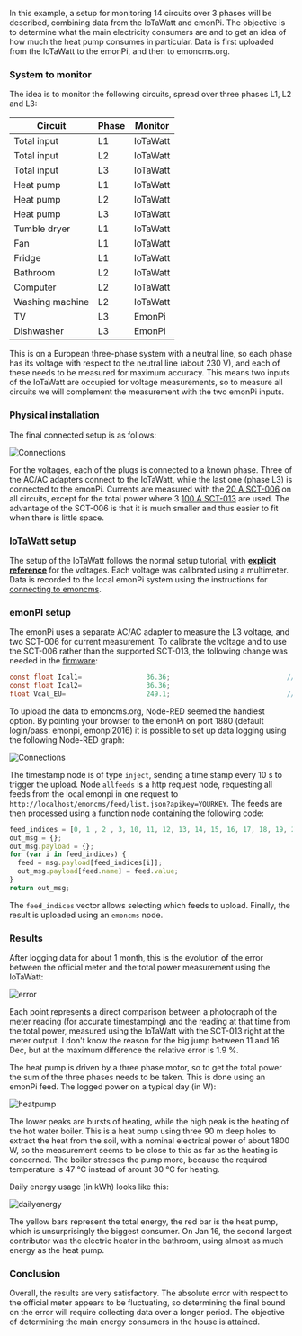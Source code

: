 In this example, a setup for monitoring 14 circuits over 3 phases will be described, combining data from the IoTaWatt and emonPi. The objective is to determine what the main electricity consumers are and to get an idea of how much the heat pump consumes in particular. Data is first uploaded from the IoTaWatt to the emonPi, and then to emoncms.org.

### System to monitor

The idea is to monitor the following circuits, spread over three phases L1, L2 and L3:

| Circuit         | Phase | Monitor  |
| --------------- | ----- | -------- |
| Total input     | L1    | IoTaWatt |
| Total input     | L2    | IoTaWatt |
| Total input     | L3    | IoTaWatt |
| Heat pump       | L1    | IoTaWatt |
| Heat pump       | L2    | IoTaWatt |
| Heat pump       | L3    | IoTaWatt |
| Tumble dryer    | L1    | IoTaWatt |
| Fan             | L1    | IoTaWatt |
| Fridge          | L1    | IoTaWatt |
| Bathroom        | L2    | IoTaWatt |
| Computer        | L2    | IoTaWatt |
| Washing machine | L2    | IoTaWatt |
| TV              | L3    | EmonPi   |
| Dishwasher      | L3    | EmonPi   |

This is on a European three-phase system with a neutral line, so each phase has its voltage with respect to the neutral line (about 230 V), and each of these needs to be measured for maximum accuracy. This means two inputs of the IoTaWatt are occupied for voltage measurements, so to measure all circuits we will complement the measurement with the two emonPi inputs.

### Physical installation

The final connected setup is as follows:

![Connections](https://i.imgur.com/d20CQom.jpg)

For the voltages, each of the plugs is connected to a known phase. Three of the AC/AC adapters connect to the IoTaWatt, while the last one (phase L3) is connected to the emonPi. Currents are measured with the [20 A SCT-006](https://shop.openenergymonitor.com/20a-max-clip-on-current-sensor-ct/) on all circuits, except for the total power where 3 [100 A SCT-013](https://shop.openenergymonitor.com/100a-max-clip-on-current-sensor-ct/) are used. The advantage of the SCT-006 is that it is much smaller and thus easier to fit when there is little space.

### IoTaWatt setup

The setup of the IoTaWatt follows the normal setup tutorial, with **[explicit reference](https://github.com/boblemaire/IoTaWatt/wiki/Configuring-Explicit-Reference)** for the voltages. Each voltage was calibrated using a multimeter. Data is recorded to the local emonPi system using the instructions for [connecting to emoncms](https://github.com/boblemaire/IoTaWatt/wiki/Connecting-to-eMonCMS).

### emonPI setup

The emonPi uses a separate AC/AC adapter to measure the L3 voltage, and two SCT-006 for current measurement. To calibrate the voltage and to use the SCT-006 rather than the supported SCT-013, the following change was needed in the [firmware](https://github.com/openenergymonitor/emonpi/blob/master/firmware/src/src.ino#L89-L91):

```c
const float Ical1=                36.36;                             // (2000 turns / 22 Ohm burden) = 90.9, 800 turns for the SCT-006
const float Ical2=                36.36;
float Vcal_EU=                    249.1;                             // Adjusted to match IoTaWatt calibration
```

To upload the data to emoncms.org, Node-RED seemed the handiest option. By pointing your browser to the emonPi on port 1880 (default login/pass: emonpi, emonpi2016) it is possible to set up data logging using the following Node-RED graph:

![Connections](https://i.imgur.com/JtN7HBG.png)

The timestamp node is of type `inject`, sending a time stamp every 10 s to trigger the upload. Node `allfeeds` is a http request node, requesting all feeds from the local emonpi in one request to `http://localhost/emoncms/feed/list.json?apikey=YOURKEY`. The feeds are then processed using a function node containing the following code:

```javascript
feed_indices = [0, 1 , 2 , 3, 10, 11, 12, 13, 14, 15, 16, 17, 18, 19, 20, 21, 22, 23, 24, 25]
out_msg = {};
out_msg.payload = {};
for (var i in feed_indices) {
  feed = msg.payload[feed_indices[i]];
  out_msg.payload[feed.name] = feed.value;
}
return out_msg;
```
The `feed_indices` vector allows selecting which feeds to upload. Finally, the result is uploaded using an `emoncms` node.

### Results

After logging data for about 1 month, this is the evolution of the error between the official meter and the total power measurement using the IoTaWatt:

![error](https://i.imgur.com/6NQRIoN.png)

Each point represents a direct comparison between a photograph of the meter reading (for accurate timestamping) and the reading at that time from the total power, measured using the IoTaWatt with the SCT-013 right at the meter output. I don't know the reason for the big jump between 11 and 16 Dec, but at the maximum difference the relative error is 1.9 %.

The heat pump is driven by a three phase motor, so to get the total power the sum of the three phases needs to be taken. This is done using an emonPi feed. The logged power on a typical day (in W):

![heatpump](https://i.imgur.com/D4owwa2.png)

The lower peaks are bursts of heating, while the high peak is the heating of the hot water boiler. This is a heat pump using three 90 m deep holes to extract the heat from the soil, with a nominal electrical power of about 1800 W, so the measurement seems to be close to this as far as the heating is concerned. The boiler stresses the pump more, because the required temperature is 47 °C instead of arount 30 °C for heating.

Daily energy usage (in kWh) looks like this:

![dailyenergy](https://i.imgur.com/vaFVWTQ.png)

The yellow bars represent the total energy, the red bar is the heat pump, which is unsurprisingly the biggest consumer. On Jan 16, the second largest contributor was the electric heater in the bathroom, using almost as much energy as the heat pump.

### Conclusion

Overall, the results are very satisfactory. The absolute error with respect to the official meter appears to be fluctuating, so determining the final bound on the error will require collecting data over a longer period. The objective of determining the main energy consumers in the house is attained.